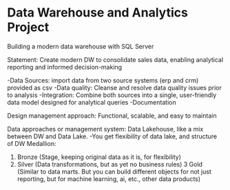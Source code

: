 # Data Warehouse and Analytics Project

Building a modern data warehouse with SQL Server

Statement: Create modern DW to consolidate sales data, enabling analytical reporting and informed decision-making

-Data Sources: import data from two source systems (erp and crm) provided as csv
-Data quality: Cleanse and resolve data quality issues prior to analysis
-Integration: Combine both sources into a single, user-friendly data model designed for analytical queries
-Documentation

Design management approach: Functional, scalable, and easy  to maintain

Data approaches or management system: Data Lakehouse, like a mix between DW and Data Lake. 
-You get flexibility of data lake, and structure of DW
Medallion:

1. Bronze (Stage, keeping original data as it is, for flexibility)
2. Silver (Data transformations, but as yet no business rules)
3 Gold (Similar to data marts. But you can build different objects for not just reporting, but for machine learning, ai, etc., other data products)

